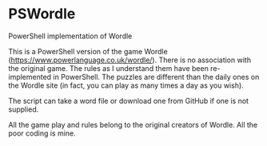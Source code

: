 # PSWordle
PowerShell implementation of Wordle

This is a PowerShell version of the game Wordle (https://www.powerlanguage.co.uk/wordle/).  There is no association with the original game.  The rules as I understand them have been re-implemented in PowerShell.  The puzzles are different than the daily ones on the Wordle site (in fact, you can play as many times a day as you wish).

The script can take a word file or download one from GitHub if one is not supplied.

All the game play and rules belong to the original creators of Wordle.  All the poor coding is mine.

